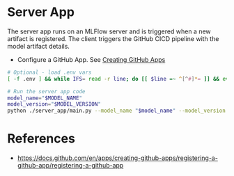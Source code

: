 # Server App

The server app runs on an MLFlow server and is triggered when a new artifact is registered. The client triggers the GitHub CICD pipeline with the model artifact details.

- Configure a GitHub App. See [Creating GitHub Apps](https://docs.github.com/en/apps/creating-github-apps/registering-a-github-app/registering-a-github-app)

```bash
# Optional - load .env vars
[ -f .env ] && while IFS= read -r line; do [[ $line =~ ^[^#]*= ]] && eval "export $line"; done < .env

# Run the server app code
model_name="$MODEL_NAME"
model_version="$MODEL_VERSION"
python ./server_app/main.py --model_name "$model_name" --model_version "$model_version"
```

# References

- https://docs.github.com/en/apps/creating-github-apps/registering-a-github-app/registering-a-github-app
